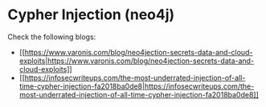 # Cypher Injection (neo4j)


Check the following blogs:

- [[https://www.varonis.com/blog/neo4jection-secrets-data-and-cloud-exploits|https://www.varonis.com/blog/neo4jection-secrets-data-and-cloud-exploits]]
- [[https://infosecwriteups.com/the-most-underrated-injection-of-all-time-cypher-injection-fa2018ba0de8|https://infosecwriteups.com/the-most-underrated-injection-of-all-time-cypher-injection-fa2018ba0de8]]



